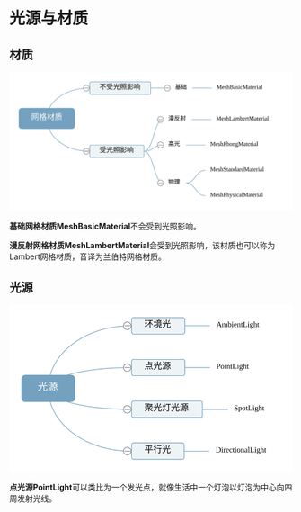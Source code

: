 # 光源与材质

## 材质

![网格材质](./images/material.svg)

**基础网格材质MeshBasicMaterial**不会受到光照影响。

**漫反射网格材质MeshLambertMaterial**会受到光照影响，该材质也可以称为Lambert网格材质，音译为兰伯特网格材质。

## 光源

![光源类型](./images/light.svg)

**点光源PointLight**可以类比为一个发光点，就像生活中一个灯泡以灯泡为中心向四周发射光线。
